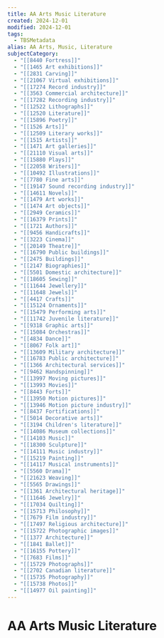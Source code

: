 ```yaml
---
title: AA Arts Music Literature
created: 2024-12-01
modified: 2024-12-01
tags:
  - TBSMetadata
alias: AA Arts, Music, Literature
subjectCategory:
  - "[[8440 Fortress]]"
  - "[[1465 Art exhibitions]]"
  - "[[2831 Carving]]"
  - "[[21067 Virtual exhibitions]]"
  - "[[17274 Record industry]]"
  - "[[3563 Commercial architecture]]"
  - "[[17282 Recording industry]]"
  - "[[12522 Lithographs]]"
  - "[[12520 Literature]]"
  - "[[15896 Poetry]]"
  - "[[1526 Arts]]"
  - "[[12509 Literary works]]"
  - "[[1515 Artists]]"
  - "[[1471 Art galleries]]"
  - "[[21110 Visual arts]]"
  - "[[15880 Plays]]"
  - "[[22058 Writers]]"
  - "[[10492 Illustrations]]"
  - "[[7780 Fine arts]]"
  - "[[19147 Sound recording industry]]"
  - "[[14611 Novels]]"
  - "[[1479 Art works]]"
  - "[[1474 Art objects]]"
  - "[[2949 Ceramics]]"
  - "[[16379 Prints]]"
  - "[[1721 Authors]]"
  - "[[9456 Handicrafts]]"
  - "[[3223 Cinema]]"
  - "[[20149 Theatre]]"
  - "[[16790 Public buildings]]"
  - "[[2475 Buildings]]"
  - "[[2147 Biographies]]"
  - "[[5501 Domestic architecture]]"
  - "[[18605 Sewing]]"
  - "[[11644 Jewellery]]"
  - "[[11648 Jewels]]"
  - "[[4417 Crafts]]"
  - "[[15124 Ornaments]]"
  - "[[15479 Performing arts]]"
  - "[[11742 Juvenile literature]]"
  - "[[9318 Graphic arts]]"
  - "[[15084 Orchestras]]"
  - "[[4834 Dance]]"
  - "[[8067 Folk art]]"
  - "[[13609 Military architecture]]"
  - "[[16783 Public architecture]]"
  - "[[1366 Architectural services]]"
  - "[[9462 Handspinning]]"
  - "[[13997 Moving pictures]]"
  - "[[13993 Movies]]"
  - "[[8443 Forts]]"
  - "[[13950 Motion pictures]]"
  - "[[13946 Motion picture industry]]"
  - "[[8437 Fortifications]]"
  - "[[5014 Decorative arts]]"
  - "[[3194 Children's literature]]"
  - "[[14086 Museum collections]]"
  - "[[14103 Music]]"
  - "[[18300 Sculpture]]"
  - "[[14111 Music industry]]"
  - "[[15219 Painting]]"
  - "[[14117 Musical instruments]]"
  - "[[5560 Drama]]"
  - "[[21623 Weaving]]"
  - "[[5565 Drawings]]"
  - "[[1361 Architectural heritage]]"
  - "[[11646 Jewelry]]"
  - "[[17034 Quilting]]"
  - "[[15713 Philosophy]]"
  - "[[7679 Film industry]]"
  - "[[17497 Religious architecture]]"
  - "[[15722 Photographic images]]"
  - "[[1377 Architecture]]"
  - "[[1841 Ballet]]"
  - "[[16155 Pottery]]"
  - "[[7683 Films]]"
  - "[[15729 Photographs]]"
  - "[[2702 Canadian literature]]"
  - "[[15735 Photography]]"
  - "[[15738 Photos]]"
  - "[[14977 Oil painting]]"
---
```

# AA Arts Music Literature
